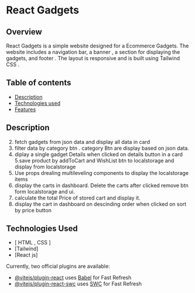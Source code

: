 # React Gadgets 

## Overview
React Gadgets  is a simple website designed for a Ecommerce Gadgets. The website includes a navigation bar, a banner ,  a section for displaying the gadgets, and footer . The layout is responsive and is built using Tailwind CSS .

## Table of contents
- [Description](#Description)
- [Technologies used](#Technologies-used)
- [Features](#Features)

## Description
2.  fetch gadgets from json data and display all data in card 
3. filter data by category btn . category Btn are display based on json data.
4. diplay a single gadget Details when clicked on details button in a card
5.save product by addToCart and WishList btn to localstorage and display from localstorage
6. Use  props drealing multileveling components to display the localstorage items
7. display the carts in dashboard. Delete the carts after clicked remove  btn form localstorage and ui.
8. calculate the total Price of stored cart and display it.
9. display the cart in dashboard on descinding order when clicked on sort by price button

## Technologies Used
- [ HTML , CSS ]
- [Tailwind]
- [React js]
  


Currently, two official plugins are available:

- [@vitejs/plugin-react](https://github.com/vitejs/vite-plugin-react/blob/main/packages/plugin-react/README.md) uses [Babel](https://babeljs.io/) for Fast Refresh
- [@vitejs/plugin-react-swc](https://github.com/vitejs/vite-plugin-react-swc) uses [SWC](https://swc.rs/) for Fast Refresh
